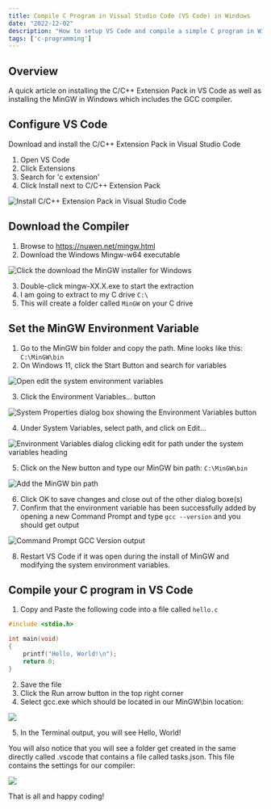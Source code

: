 ```yaml
---
title: Compile C Program in Visual Studio Code (VS Code) in Windows
date: "2022-12-02"
description: "How to setup VS Code and compile a simple C program in Windows with MinGW"
tags: ['c-programming']
---
```


## Overview

A quick article on installing the C/C++ Extension Pack in VS Code as well as installing the MinGW in Windows which includes the GCC compiler.

## Configure VS Code

Download and install the C/C++ Extension Pack in Visual Studio Code

1. Open VS Code
2. Click Extensions
3. Search for 'c extension'
4. Click Install next to C/C++ Extension Pack

![Install C/C++ Extension Pack in Visual Studio Code](/assets/vs-code-extension-c-cpp-extension-pack.png)

## Download the Compiler

1. Browse to https://nuwen.net/mingw.html
2. Download the Windows Mingw-w64 executable

![Click the download the MinGW installer for Windows](/assets/mingw-installer.png)

3. Double-click mingw-XX.X.exe to start the extraction
4. I am going to extract to my C drive `C:\`
5. This will create a folder called `MinGW` on your C drive

## Set the MinGW Environment Variable

1. Go to the MinGW bin folder and copy the path. Mine looks like this: `C:\MinGW\bin`
2. On Windows 11, click the Start Button and search for variables

![Open edit the system environment variables](/assets/edit-system-variables.png)

3. Click the Environment Variables... button

![System Properties dialog box showing the Environment Variables button](/assets/environment-variables.png)

4. Under System Variables, select path, and click on Edit...

![Environment Variables dialog clicking edit for path under the system variables heading](/assets/system-variables-edit-button.png)

5. Click on the New button and type our MinGW bin path: `C:\MinGW\bin`

![Add the MinGW bin path](/assets/add-mingw-path-to-environment-variable.png)

6. Click OK to save changes and close out of the other dialog boxe(s)
7. Confirm that the environment variable has been successfully added by opening a new Command Prompt and type `gcc --version` and you should get output

![Command Prompt GCC Version output](/assets/gcc-version.png)

8. Restart VS Code if it was open during the install of MinGW and modifying the system environment variables.

## Compile your C program in VS Code

1. Copy and Paste the following code into a file called `hello.c`

```c
#include <stdio.h>

int main(void)
{
    printf("Hello, World!\n");
    return 0;
}
```

2. Save the file
3. Click the Run arrow button in the top right corner
4. Select gcc.exe which should be located in our MinGW\bin location:

![](/assets/run-c-arrow-select-gcc-exe.png)

5. In the Terminal output, you will see Hello, World!

You will also notice that you will see a folder get created in the same directly called .vscode that contains a file called tasks.json. This file contains the settings for our compiler:

![](/assets/vs-code-tasks-json-file.png)

That is all and happy coding!